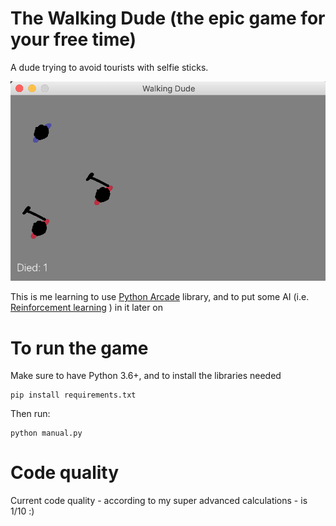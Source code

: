 # The Walking Dude (the epic game for your free time)

A dude trying to avoid tourists with selfie sticks.

![Walking Dude](img/screenshot.png?raw=true "Title")

This is me learning to use [Python Arcade](http://arcade.academy) library, 
and to put some AI (i.e. [Reinforcement learning](https://en.wikipedia.org/wiki/Reinforcement_learning) ) in it later on

# To run the game

Make sure to have Python 3.6+, and to install the libraries needed

```
pip install requirements.txt
```

Then run:

```
python manual.py
```

# Code quality

Current code quality - according to my super advanced calculations - is 1/10 :)
